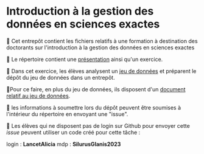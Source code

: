 # Introduction à la gestion des données en sciences exactes

:pushpin: Cet entrepôt contient les fichiers relatifs à une formation à destination des doctorants sur l'introduction à la gestion des données en sciences exactes

:pushpin: Le répertoire contient une [présentation](https://damienbelveze.github.io/intro_donnees_sciences_exactes/intro_donnees_sciences_exactes.html) ainsi qu'un exercice. 

:pushpin: Dans cet exercice, les élèves analysent un [jeu de données](silurus.csv) et préparent le dépôt du jeu de données dans un entrepôt. 

:pushpin:Pour ce faire, en plus du jeu de données, ils disposent d'un [document relatif au jeu de données](mail.md). 

:pushpin: les informations à soumettre lors du dépôt peuvent être soumises à l'intérieur du répertoire en envoyant une "issue". 

:gem: Les élèves qui ne disposent pas de login sur Github pour envoyer cette *issue* peuvent utiliser un code créé pour cette tâche : 

login : **LancetAlicia**
mdp : **SilurusGlanis2023**